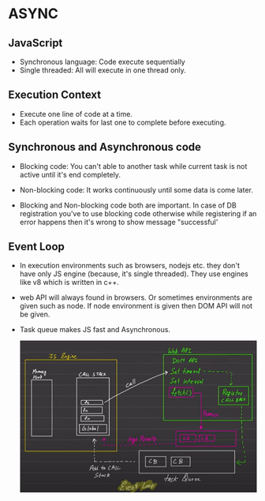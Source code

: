 # ASYNC

## JavaScript
- Synchronous language: Code execute sequentially
- Single threaded: All will execute in one thread only.

## Execution Context
- Execute one line of code at a time.
- Each operation waits for last one to complete before executing.

## Synchronous and Asynchronous code
- Blocking code: You can't able to another task while current task is not active until it's end completely.
- Non-blocking code: It works continuously until some data is come later.

- Blocking and Non-blocking code both are important. In case of DB registration you've to use blocking code otherwise while registering if an error happens then it's wrong to show message "successful'


## Event Loop
- In execution environments such as browsers, nodejs etc. they don't have only JS engine (because, it's single threaded). They use engines like v8 which is written in c++.
- web API will always found in browsers. Or sometimes environments are given such as node. If node environment is given then DOM API will not be given.
- Task queue makes JS fast and Asynchronous.

    ![Alt text](image.png)